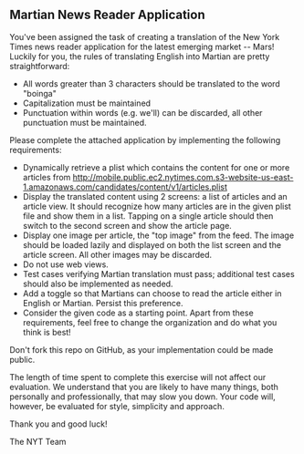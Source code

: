 ## Martian News Reader Application

You've been assigned the task of creating a translation of the New York Times news reader application for the latest emerging market -- Mars!  Luckily for you, the rules of translating English into Martian are pretty straightforward:

* All words greater than 3 characters should be translated to the word "boinga"
* Capitalization must be maintained
* Punctuation within words (e.g. we'll) can be discarded, all other punctuation must be maintained.

Please complete the attached application by implementing the following requirements:

* Dynamically retrieve a plist which contains the content for one or more articles from http://mobile.public.ec2.nytimes.com.s3-website-us-east-1.amazonaws.com/candidates/content/v1/articles.plist
* Display the translated content using 2 screens: a list of articles and an article view. It should recognize how many articles are in the given plist file and show them in a list. Tapping on a single article should then switch to the second screen and show the article page.
* Display one image per article, the "top image" from the feed. The image should be loaded lazily and displayed on both the list screen and the article screen. All other images may be discarded.
* Do not use web views.
* Test cases verifying Martian translation must pass; additional test cases should also be implemented as needed.
* Add a toggle so that Martians can choose to read the article either in English or Martian. Persist this preference.
* Consider the given code as a starting point. Apart from these requirements, feel free to change the organization and do what you think is best!

Don't fork this repo on GitHub, as your implementation could be made public.

The length of time spent to complete this exercise will not affect our evaluation. We understand that you are likely to have many things, both personally and professionally, that may slow you down. Your code will, however, be evaluated for style, simplicity and approach.

Thank you and good luck!

The NYT Team
